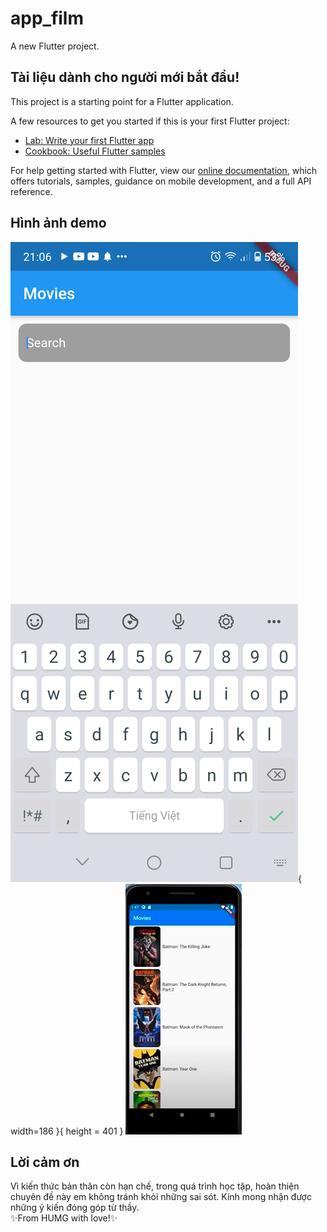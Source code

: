 # app_film

A new Flutter project.

## Tài liệu dành cho người mới bắt đầu!

This project is a starting point for a Flutter application.

A few resources to get you started if this is your first Flutter project:

- [Lab: Write your first Flutter app](https://flutter.dev/docs/get-started/codelab)
- [Cookbook: Useful Flutter samples](https://flutter.dev/docs/cookbook)

For help getting started with Flutter, view our
[online documentation](https://flutter.dev/docs), which offers tutorials,
samples, guidance on mobile development, and a full API reference.

## Hình ảnh demo

![Ảnh app](/images/Screen0.jpg){ width=186 }{ height = 401 }
![Ảnh app](/images/Screen.jpg)

## Lời cảm ơn
  
Vì kiến thức bản thân còn hạn chế, trong quá trình học tập, hoàn thiện chuyên đề này em không tránh khỏi những sai sót. Kính mong nhận được những ý kiến đóng góp từ thầy. <br />
  ✨From HUMG with love!✨